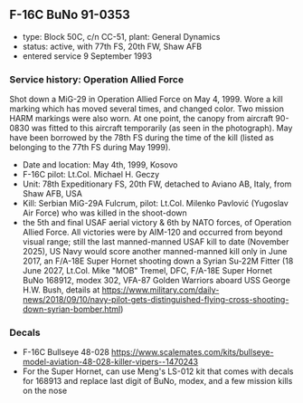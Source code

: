 ## F-16C BuNo 91-0353

- type: Block 50C, c/n CC-51, plant: General Dynamics
- status: active, with 77th FS, 20th FW, Shaw AFB
- entered service 9 September 1993

### Service history: Operation Allied Force

Shot down a MiG-29 in Operation Allied Force on May 4, 1999. Wore a kill marking which has moved several times, and changed color. Two mission HARM markings were also worn. At one point, the canopy from aircraft 90-0830 was fitted to this aircraft temporarily (as seen in the photograph). May have been borrowed by the 78th FS during the time of the kill (listed as belonging to the 77th FS during May 1999).

- Date and location: May 4th, 1999, Kosovo
- F-16C pilot: Lt.Col. Michael H. Geczy
- Unit: 78th Expeditionary FS, 20th FW, detached to Aviano AB, Italy, from Shaw AFB, USA
- Kill: Serbian MiG-29A Fulcrum, pilot: Lt.Col. Milenko Pavlović (Yugoslav Air Force) who was killed in the shoot-down
- the 5th and final USAF aerial victory & 6th by NATO forces, of Operation Allied Force. All victories were by AIM-120 and occurred from beyond visual range; still the last manned-manned USAF kill to date (November 2025), US Navy would score another manned-manned kill only in June 2017, an F/A-18E Super Hornet shooting down a Syrian Su-22M Fitter (18 June 2027, Lt.Col. Mike "MOB" Tremel, DFC, F/A-18E Super Hornet BuNo 168912, modex 302, VFA-87 Golden Warriors aboard USS George H.W. Bush, details at <https://www.military.com/daily-news/2018/09/10/navy-pilot-gets-distinguished-flying-cross-shooting-down-syrian-bomber.html>)

### Decals

- F-16C Bullseye 48-028 <https://www.scalemates.com/kits/bullseye-model-aviation-48-028-killer-vipers--1470243>
- For the Super Hornet, can use Meng's LS-012 kit that comes with decals for 168913 and replace last digit of BuNo, modex, and a few mission kills on the nose
